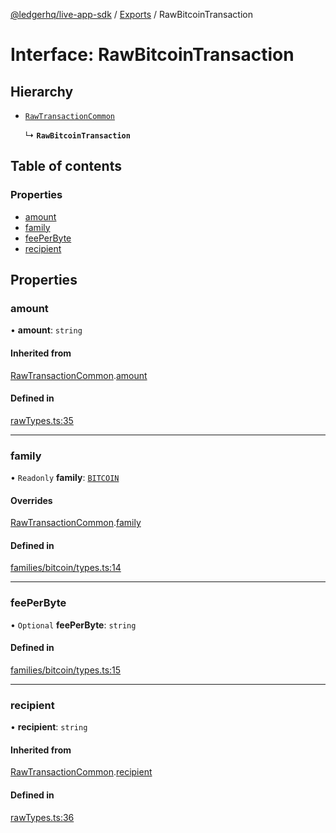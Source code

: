 [@ledgerhq/live-app-sdk](../README.md) / [Exports](../modules.md) / RawBitcoinTransaction

# Interface: RawBitcoinTransaction

## Hierarchy

- [`RawTransactionCommon`](RawTransactionCommon.md)

  ↳ **`RawBitcoinTransaction`**

## Table of contents

### Properties

- [amount](RawBitcoinTransaction.md#amount)
- [family](RawBitcoinTransaction.md#family)
- [feePerByte](RawBitcoinTransaction.md#feeperbyte)
- [recipient](RawBitcoinTransaction.md#recipient)

## Properties

### amount

• **amount**: `string`

#### Inherited from

[RawTransactionCommon](RawTransactionCommon.md).[amount](RawTransactionCommon.md#amount)

#### Defined in

[rawTypes.ts:35](https://github.com/LedgerHQ/live-app-sdk/blob/dc89379/src/rawTypes.ts#L35)

___

### family

• `Readonly` **family**: [`BITCOIN`](../enums/FAMILIES.md#bitcoin)

#### Overrides

[RawTransactionCommon](RawTransactionCommon.md).[family](RawTransactionCommon.md#family)

#### Defined in

[families/bitcoin/types.ts:14](https://github.com/LedgerHQ/live-app-sdk/blob/dc89379/src/families/bitcoin/types.ts#L14)

___

### feePerByte

• `Optional` **feePerByte**: `string`

#### Defined in

[families/bitcoin/types.ts:15](https://github.com/LedgerHQ/live-app-sdk/blob/dc89379/src/families/bitcoin/types.ts#L15)

___

### recipient

• **recipient**: `string`

#### Inherited from

[RawTransactionCommon](RawTransactionCommon.md).[recipient](RawTransactionCommon.md#recipient)

#### Defined in

[rawTypes.ts:36](https://github.com/LedgerHQ/live-app-sdk/blob/dc89379/src/rawTypes.ts#L36)
